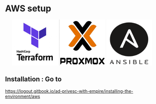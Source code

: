 # AWS setup 

<div align="center">
  <img alt="vagrant" width="150" height="150" src="./img/icon_terraform.png">
  <img alt="icon_vwmare" width="150"  height="150" src="./img/icon_proxmox.png">
  <img alt="icon_ansible" width="150"  height="150" src="./img/icon_ansible.png">
</div>

## Installation : Go to 

https://logout.gitbook.io/ad-privesc-with-empire/installing-the-environment/aws


